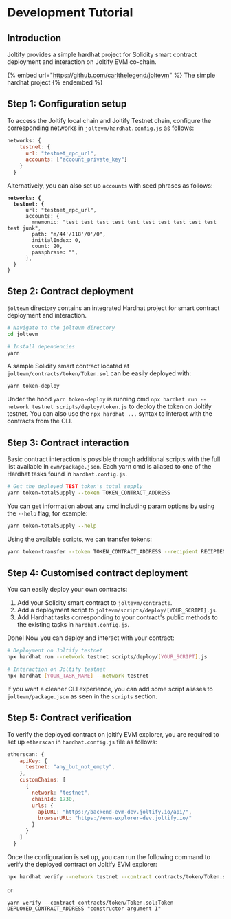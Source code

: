 # Development Tutorial

## Introduction

Joltify provides a simple hardhat project for Solidity smart contract deployment and interaction on Joltify EVM co-chain.

{% embed url="https://github.com/carlthelegend/joltevm" %}
The simple hardhat project
{% endembed %}

## Step 1: Configuration setup

To access the Joltify local chain and Joltify Testnet chain, configure the corresponding networks in `joltevm/hardhat.config.js` as follows:

```javascript
networks: {
    testnet: {
      url: "testnet_rpc_url",
      accounts: ["account_private_key"]
    }
  }
```

Alternatively, you can also set up `accounts` with seed phrases as follows:

<pre class="language-javascript"><code class="lang-javascript"><strong>networks: {
</strong><strong>  testnet: {
</strong>      url: "testnet_rpc_url",
      accounts: {
        mnemonic: "test test test test test test test test test test test junk",
        path: "m/44'/118'/0'/0",
        initialIndex: 0,
        count: 20,
        passphrase: "",
      },
  }
}
</code></pre>

## Step 2: Contract deployment[​](https://docs.kava.io/docs/ethereum/development#contract-deployment) <a href="#contract-deployment" id="contract-deployment"></a>

`joltevm` directory contains an integrated Hardhat project for smart contract deployment and interaction.

```sh
# Navigate to the joltevm directory
cd joltevm

# Install dependencies
yarn
```

A sample Solidity smart contract located at `joltevm/contracts/token/Token.sol` can be easily deployed with:

```sh
yarn token-deploy
```

Under the hood `yarn token-deploy` is running cmd `npx hardhat run --network testnet scripts/deploy/token.js` to deploy the token on Joltify testnet. You can also use the `npx hardhat ...` syntax to interact with the contracts from the CLI.

## Step 3: Contract interaction[​](https://docs.kava.io/docs/ethereum/development#contract-interaction) <a href="#contract-interaction" id="contract-interaction"></a>

Basic contract interaction is possible through additional scripts with the full list available in `evm/package.json`. Each yarn cmd is aliased to one of the Hardhat tasks found in `hardhat.config.js`.

```sh
# Get the deployed TEST token's total supply
yarn token-totalSupply --token TOKEN_CONTRACT_ADDRESS
```

You can get information about any cmd including param options by using the `--help` flag, for example:

```sh
yarn token-totalSupply --help
```

Using the available scripts, we can transfer tokens:

```sh
yarn token-transfer --token TOKEN_CONTRACT_ADDRESS --recipient RECIPIENT_ADDRESS --amount AMOUNT
```

## Step 4: Customised contract deployment[​](https://docs.kava.io/docs/ethereum/development#deploying-your-own-contracts) <a href="#deploying-your-own-contracts" id="deploying-your-own-contracts"></a>

You can easily deploy your own contracts:

1. Add your Solidity smart contract to `joltevm/contracts`.
2. Add a deployment script to `joltevm/scripts/deploy/[YOUR_SCRIPT].js`.
3. Add Hardhat tasks corresponding to your contract's public methods to the existing tasks in `hardhat.config.js`.

Done! Now you can deploy and interact with your contract:

```sh
# Deployment on Joltify testnet
npx hardhat run --network testnet scripts/deploy/[YOUR_SCRIPT].js

# Interaction on Joltify testnet
npx hardhat [YOUR_TASK_NAME] --network testnet
```

If you want a cleaner CLI experience, you can add some script aliases to `joltevm/package.json` as seen in the `scripts` section.

## Step 5: Contract verification

To verify the deployed contract on joltify EVM explorer, you are required to set up `etherscan` in `hardhat.config.js` file as follows:

```javascript
etherscan: {
    apiKey: {
      testnet: "any_but_not_empty",
    },
    customChains: [
      {
        network: "testnet",
        chainId: 1730,
        urls: {
          apiURL: "https://backend-evm-dev.joltify.io/api/",
          browserURL: "https://evm-explorer-dev.joltify.io/"
        }
      }
    ]
  }
```

Once the configuration is set up, you can run the following command to verify the deployed contract on Joltify EVM explorer:

```sh
npx hardhat verify --network testnet --contract contracts/token/Token.sol:Token DEPLOYED_CONTRACT_ADDRESS "constructor argument 1"
```

or

```
yarn verify --contract contracts/token/Token.sol:Token DEPLOYED_CONTRACT_ADDRESS "constructor argument 1"
```

